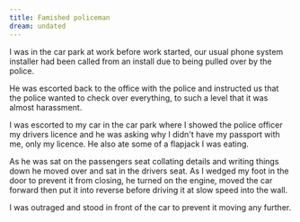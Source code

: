 ```yaml
---
title: Famished policeman
dream: undated
---
```


I was in the car park at work before work started, our usual phone system installer <!-- CM --> had been called from an install due to being pulled over by the police.

He was escorted back to the office with the police and instructed us that the police wanted to check over everything, to such a level that it was almost harassment.

I was escorted to my car in the car park where I showed the police officer my drivers licence and he was asking why I didn't have my passport with me, only my licence. He also ate some of a flapjack I was eating.

As he was sat on the passengers seat collating details and writing things down he moved over and sat in the drivers seat. As I wedged my foot in the door to prevent it from closing, he turned on the engine, moved the car forward then put it into reverse before driving it at slow speed into the wall.

I was outraged and stood in front of the car to prevent it moving any further.